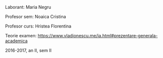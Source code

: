 Laborant: Maria Negru

Profesor sem: Noaica Cristina

Profesor curs: Hristea Florentina

Teorie examen: https://www.vladionescu.me/ia.html#prezentare-generala-academica

2016-2017, an II, sem II
